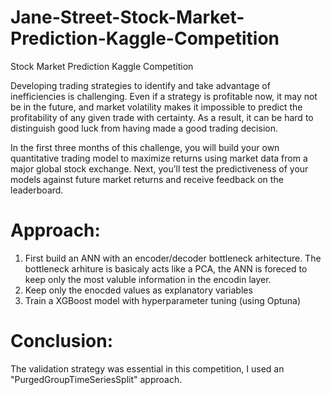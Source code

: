 # Jane-Street-Stock-Market-Prediction-Kaggle-Competition
Stock Market Prediction Kaggle Competition

Developing trading strategies to identify and take advantage of inefficiencies is challenging. Even if a strategy is profitable now, it may not be in the future, and market volatility makes it impossible to predict the profitability of any given trade with certainty. As a result, it can be hard to distinguish good luck from having made a good trading decision.

In the first three months of this challenge, you will build your own quantitative trading model to maximize returns using market data from a major global stock exchange. Next, you’ll test the predictiveness of your models against future market returns and receive feedback on the leaderboard.

# Approach:
1) First build an ANN with an encoder/decoder bottleneck arhitecture. The bottleneck arhiture is basicaly acts like a PCA, the ANN is foreced to keep only the most valuble information in the encodin layer.
2) Keep only the enocded values as explanatory variables
3) Train a XGBoost model with hyperparameter tuning (using Optuna)

# Conclusion:
The validation strategy was essential in this competition, I used an "PurgedGroupTimeSeriesSplit" approach.
